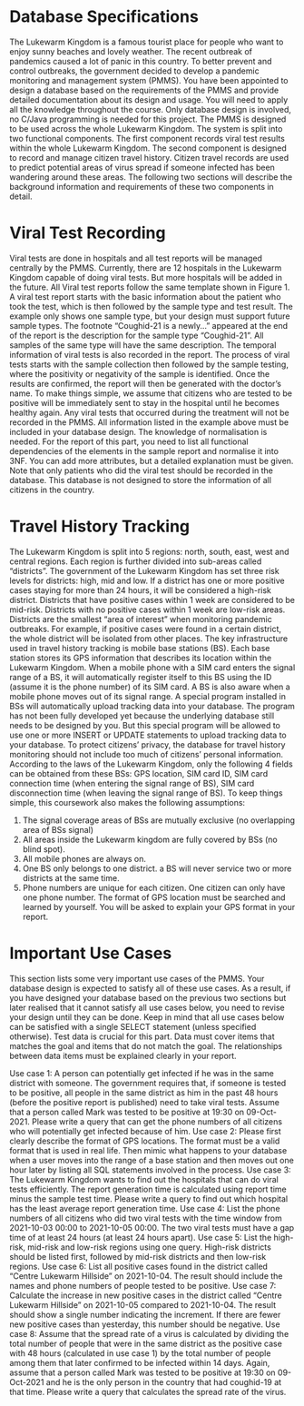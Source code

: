 # Database Specifications 

The Lukewarm Kingdom is a famous tourist place for people who want to enjoy sunny beaches and lovely weather. The recent outbreak of pandemics caused a lot of panic in this country. To better prevent and control outbreaks, the government decided to develop a pandemic monitoring and management system (PMMS). You have been appointed to design a database based on the requirements of the PMMS and provide detailed documentation about its design and usage. You will need to apply all the knowledge throughout the course. Only database design is involved, no C/Java programming is needed for this project. 
The PMMS is designed to be used across the whole Lukewarm Kingdom. The system is split into two functional components. The first component records viral test results within the whole Lukewarm Kingdom. The second component is designed to record and manage citizen travel history. Citizen travel records are used to predict potential areas of virus spread if someone infected has been wandering around these areas. The following two sections will describe the background information and requirements of these two components in detail. 

# Viral Test Recording 

Viral tests are done in hospitals and all test reports will be managed centrally by the PMMS. Currently, there are 12 hospitals in the Lukewarm Kingdom capable of doing viral tests. But more hospitals will be added in the future. 
All Viral test reports follow the same template shown in Figure 1. A viral test report starts with the basic information about the patient who took the test, which is then followed by the sample type and test result. The example only shows one sample type, but your design must support future sample types. The footnote “Coughid-21 is a newly…” appeared at the end of the report is the description for the sample type “Coughid-21”. All samples of the same type will have the same description. The temporal information of viral tests is also recorded in the report. The process of viral tests starts with the sample collection then followed by the sample testing, where the positivity or negativity of the sample is identified. Once the results are confirmed, the report will then be generated with the doctor’s name. To make things simple, we assume that citizens who are tested to be positive will be immediately sent to stay in the hospital until he becomes healthy again. Any viral tests that occurred during the treatment will not be recorded in the PMMS. 
All information listed in the example above must be included in your database design. The knowledge of normalisation is needed. For the report of this part, you need to list all functional dependencies of the elements in the sample report and normalise it into 3NF. You can add more attributes, but a detailed explanation must be given. Note that only patients who did the viral test should be recorded in the database. This database is not designed to store the information of all citizens in the country. 

# Travel History Tracking 

The Lukewarm Kingdom is split into 5 regions: north, south, east, west and central regions. Each region is further divided into sub-areas called “districts”. The government of the Lukewarm Kingdom has set three risk levels for districts: high, mid and low. If a district has one or more positive cases staying for more than 24 hours, it will be considered a high-risk district. Districts that have positive cases within 1 week are considered to be mid-risk. Districts with no positive cases within 1 week are low-risk areas. Districts are the smallest “area of interest” when monitoring pandemic outbreaks. For example, if positive cases were found in a certain district, the whole district will be isolated from other places. 
The key infrastructure used in travel history tracking is mobile base stations (BS). Each base station stores its GPS information that describes its location within the Lukewarm Kingdom. When a mobile phone with a SIM card enters the signal range of a BS, it will automatically register itself to this BS using the ID (assume it is the phone number) of its SIM card. A BS is also aware when a mobile phone moves out of its signal range. A special program installed in BSs will automatically upload tracking data into your database. The program has not been fully developed yet because the underlying database still needs to be designed by you. But this special program will be allowed to use one or more INSERT or UPDATE statements to upload tracking data to your database. 
To protect citizens’ privacy, the database for travel history monitoring should not include too much of citizens’ personal information. According to the laws of the Lukewarm Kingdom, only the following 4 fields can be obtained from these BSs: GPS location, SIM card ID, SIM card connection time (when entering the signal range of BS), SIM card disconnection time (when leaving the signal range of BS). To keep things simple, this coursework also makes the following assumptions: 
1. The signal coverage areas of BSs are mutually exclusive (no overlapping area of BSs signal) 
2. All areas inside the Lukewarm kingdom are fully covered by BSs (no blind spot). 
3. All mobile phones are always on. 
4. One BS only belongs to one district. a BS will never service two or more districts at the same time. 
5. Phone numbers are unique for each citizen. One citizen can only have one phone number. The format of GPS location must be searched and learned by yourself. You will be asked to explain your GPS format in your report. 

# Important Use Cases 

This section lists some very important use cases of the PMMS. Your database design is expected to satisfy all of these use cases. As a result, if you have designed your database based on the previous two sections but later realised that it cannot satisfy all use cases below, you need to revise your design until they can be done. Keep in mind that all use cases below can be satisfied with a single SELECT statement (unless specified otherwise). Test data is crucial for this part. Data must cover items that matches the goal and items that do not match the goal. The relationships between data items must be explained clearly in your report. 
 
Use case 1: A person can potentially get infected if he was in the same district with someone. The government requires that, if someone is tested to be positive, all people in the same district as him in the past 48 hours (before the positive report is published) need to take viral tests. Assume that a person called Mark was tested to be positive at 19:30 on 09-Oct-2021. Please write a query that can get the phone numbers of all citizens who will potentially get infected because of him. 
Use case 2:  Please first clearly describe the format of GPS locations. The format must be a valid format that is used in real life. Then mimic what happens to your database when a user moves into the range of a base station and then moves out one hour later by listing all SQL statements involved in the process. 
Use case 3: The Lukewarm Kingdom wants to find out the hospitals that can do viral tests efficiently. The report generation time is calculated using report time minus the sample test time. Please write a query to find out which hospital has the least average report generation time. 
Use case 4: List the phone numbers of all citizens who did two viral tests with the time window from 2021-10-03 00:00 to 2021-10-05 00:00. The two viral tests must have a gap time of at least 24 hours (at least 24 hours apart). 
Use case 5: List the high-risk, mid-risk and low-risk regions using one query. High-risk districts should be listed first, followed by mid-risk districts and then low-risk regions.
Use case 6: List all positive cases found in the district called “Centre Lukewarm Hillside” on 2021-10-04. The result should include the names and phone numbers of people tested to be positive. 
Use case 7: Calculate the increase in new positive cases in the district called “Centre Lukewarm Hillside” on 2021-10-05 compared to 2021-10-04. The result should show a single number indicating the increment. If there are fewer new positive cases than yesterday, this number should be negative. 
Use case 8: Assume that the spread rate of a virus is calculated by dividing the total number of people that were in the same district as the positive case with 48 hours (calculated in use case 1) by the total number of people among them that later confirmed to be infected within 14 days. Again, assume that a person called Mark was tested to be positive at 19:30 on 09-Oct-2021 and he is the only person in the country that had coughid-19 at that time. Please write a query that calculates the spread rate of the virus. 


